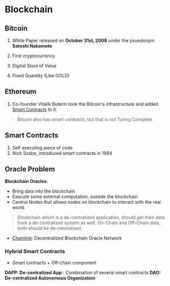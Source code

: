 # Blockchain

## Bitcoin

1. White Paper released on **October 31st, 2008** under the psuedonym **Satoshi Nakamoto**

2. First cryptocurrency

3. Digital Store of Value

4. Fixed Quantity (Like GOLD)


## Ethereum

1. Co-founder Vitalik Buterin took the Bitcoin's infrastructure and added [Smart Contracts](#smart-contracts) to it.

> Bitcoin also has smart contracts, but that is not Turing Complete


## Smart Contracts

1. Self executing piece of code
2. Nick Szabo, introduced smart contracts in 1994


## Oracle Problem

**Blockchain Oracles**:

- Bring data into the blockchain
- Execute some external computation, outside the blockchain
- Central Nodes that allows nodes on blockchain to interact with the real world.

>Blockchain which is a de-centralized application, should get their data from a de-centralized system as well. On-Chain and Off-Chain data, both should be de-centralized.

- [Chainlink](https://chain.link/): Decentralized Blockchain Oracle Network

### Hybrid Smart Contracts

- Smart contracts + Off-chain component

**DAPP: De-centralized App** : Combination of several smart contracts
**DAO: De-centralized Autonomous Organization**
